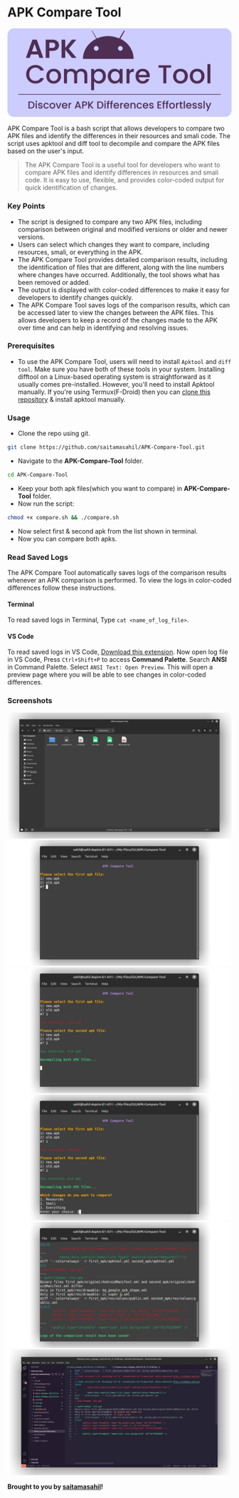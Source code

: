 # APK Compare Tool

<div align="center">
    <img src="screenshots/banner.png">
</div>

APK Compare Tool is a bash script that allows developers to compare two APK files and identify the differences in their resources and smali code. The script uses apktool and diff tool to decompile and compare the APK files based on the user's input.
> The APK Compare Tool is a useful tool for developers who want to compare APK files and identify differences in resources and smali code. It is easy to use, flexible, and provides color-coded output for quick identification of changes.

### Key Points
- The script is designed to compare any two APK files, including comparison between original and modified versions or older and newer versions.
- Users can select which changes they want to compare, including resources, smali, or everything in the APK.
- The APK Compare Tool provides detailed comparison results, including the identification of files that are different, along with the line numbers where changes have occurred. Additionally, the tool shows what has been removed or added.
- The output is displayed with color-coded differences to make it easy for developers to identify changes quickly.
- The APK Compare Tool saves logs of the comparison results, which can be accessed later to view the changes between the APK files. This allows developers to keep a record of the changes made to the APK over time and can help in identifying and resolving issues.

### Prerequisites
- To use the APK Compare Tool, users will need to install `Apktool` and `diff tool`. Make sure you have both of these tools in your system. Installing difftool on a Linux-based operating system is straightforward as it usually comes pre-installed. However, you'll need to install Apktool manually. If you're using Termux(F-Droid) then you can [clone this repository](https://github.com/rendiix/termux-apktool) & install apktool manually.

### Usage
- Clone the repo using git.
```sh
git clone https://github.com/saitamasahil/APK-Compare-Tool.git
```
- Navigate to the **APK-Compare-Tool** folder.
```sh
cd APK-Compare-Tool
```
- Keep your both apk files(which you want to compare) in **APK-Compare-Tool** folder.
- Now run the script:
```sh
chmod +x compare.sh && ./compare.sh
```
- Now select first & second apk from the list shown in terminal.
- Now you can compare both apks.

### Read Saved Logs
The APK Compare Tool automatically saves logs of the comparison results whenever an APK comparison is performed. To view the logs in color-coded differences follow these instructions.

#### Terminal
To read saved logs in Terminal, Type `cat <name_of_log_file>`.

#### VS Code
To read saved logs in VS Code, [Download this extension](https://marketplace.visualstudio.com/items?itemName=iliazeus.vscode-ansi). Now open log file in VS Code, Press `Ctrl+Shift+P` to access **Command Palette**. Search **ANSI** in Command Palette. Select `ANSI Text: Open Preview`. This will open a preview page where you will be able to see changes in color-coded differences.

### Screenshots
<div align="center">
    <img src="screenshots/s1.jpeg">
</div>
<div align="center">
    <img src="screenshots/s2.jpeg">
</div>
<div align="center">
    <img src="screenshots/s3.jpeg">
</div>
<div align="center">
    <img src="screenshots/s4.jpeg">
</div>
<div align="center">
    <img src="screenshots/s5.jpeg">
</div>
<div align="center">
    <img src="screenshots/s6.jpeg">
</div>

**Brought to you by [saitamasahil](https://github.com/saitamasahil)!**